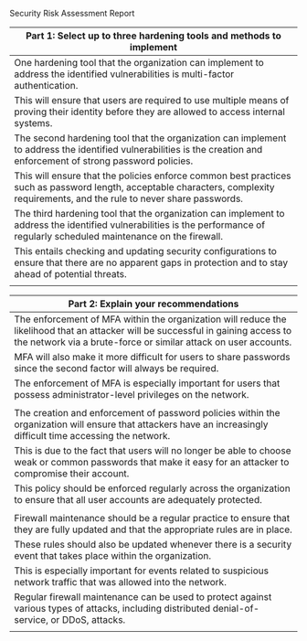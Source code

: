 Security Risk Assessment Report

| **Part 1: Select up to three hardening tools and methods to implement**                                                                                                                               |  
| ----------------------------------------------------------------------------------------------------------------------------------------------------------------------------------------------------- |
| One hardening tool that the organization can implement to address the identified vulnerabilities is multi-factor authentication.                                                                      |
| This will ensure that users are required to use multiple means of proving their identity before they are allowed to access internal systems.                                                          |
| The second hardening tool that the organization can implement to address the identified vulnerabilities is the creation and enforcement of strong password policies.                                  |
| This will ensure that the policies enforce common best practices such as password length, acceptable characters, complexity requirements, and the rule to never share passwords.                      |
| The third hardening tool that the organization can implement to address the identified vulnerabilities is the performance of regularly scheduled maintenance on the firewall.                         |
| This entails checking and updating security configurations to ensure that there are no apparent gaps in protection and to stay ahead of potential threats.                                            |
|                                                                                                                                                                                                       |

| **Part 2: Explain your recommendations**                                                                                                                                                              |
| ----------------------------------------------------------------------------------------------------------------------------------------------------------------------------------------------------- |
| The enforcement of MFA within the organization will reduce the likelihood that an attacker will be successful in gaining access to the network via a brute-force or similar attack on user accounts.  |
| MFA will also make it more difficult for users to share passwords since the second factor will always be required.                                                                                    |
| The enforcement of MFA is especially important for users that possess administrator-level privileges on the network.                                                                                  |
|                                                                                                                                                                                                       |
| The creation and enforcement of password policies within the organization will ensure that attackers have an increasingly difficult time accessing the network.                                       |
| This is due to the fact that users will no longer be able to choose weak or common passwords that make it easy for an attacker to compromise their account.                                           |
| This policy should be enforced regularly across the organization to ensure that all user accounts are adequately protected.                                                                           |
|                                                                                                                                                                                                       |
| Firewall maintenance should be a regular practice to ensure that they are fully updated and that the appropriate rules are in place.                                                                  |
| These rules should also be updated whenever there is a security event that takes place within the organization.                                                                                       |
| This is especially important for events related to suspicious network traffic that was allowed into the network.                                                                                      |
| Regular firewall maintenance can be used to protect against various types of attacks, including distributed denial-of-service, or DDoS, attacks.                                                      |
|                                                                                                                                                                                                       |
